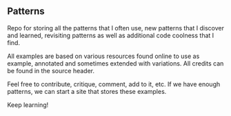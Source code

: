 Patterns
--------

Repo for storing all the patterns that I often use, new patterns that I discover and
learned, revisiting patterns as well as additional code coolness that I find.

All examples are based on various resources found online to use as example,
annotated and sometimes extended with variations. All credits can be found in the
source header.

Feel free to contribute, critique, comment, add to it, etc. If we have enough
patterns, we can start a site that stores these examples.

Keep learning!
